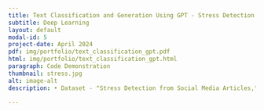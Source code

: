```yaml
---
title: Text Classification and Generation Using GPT - Stress Detection from Social Media Articles
subtitle: Deep Learning
layout: default
modal-id: 5
project-date: April 2024
pdf: img/portfolio/text_classification_gpt.pdf
html: img/portfolio/text_classification_gpt.html
paragraph: Code Demonstration
thumbnail: stress.jpg
alt: image-alt
description: • Dataset - "Stress Detection from Social Media Articles," from Kaggle. <br> • Utilized GPT models with three different techniques, Zero-Shot Prompting, Few-Shot Prompting, and Fine-tuning the GPT2 Model to classify stress-related posts. 

---
```

